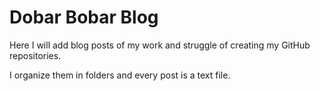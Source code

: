 # Dobar Bobar Blog
Here I will add blog posts of my work and struggle of creating my GitHub repositories.

I organize them in folders and every post is a text file.
